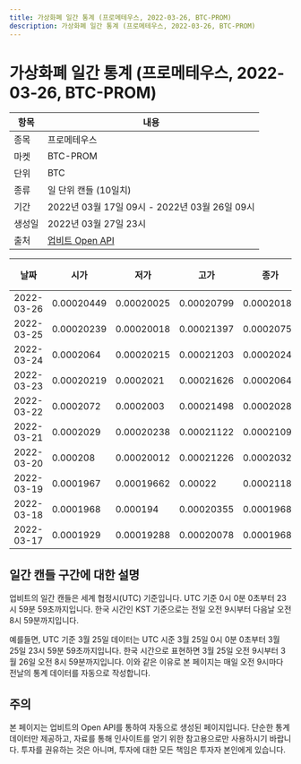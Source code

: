 ```yaml
---
title: 가상화폐 일간 통계 (프로메테우스, 2022-03-26, BTC-PROM)
description: 가상화폐 일간 통계 (프로메테우스, 2022-03-26, BTC-PROM)
---
```



가상화폐 일간 통계 (프로메테우스, 2022-03-26, BTC-PROM)
===

|항목|내용|
|--|--|
|종목|프로메테우스|
|마켓|BTC-PROM|
|단위|BTC|
|종류|일 단위 캔들 (10일치)|
|기간|2022년 03월 17일 09시 - 2022년 03월 26일 09시|
|생성일|2022년 03월 27일 23시|
|출처|[업비트 Open API](https://docs.upbit.com)|


|날짜|시가|저가|고가|종가|비고|
|--|--|--|--|--|--|
|2022-03-26|0.00020449|0.00020025|0.00020799|0.0002018|    |
|2022-03-25|0.00020239|0.00020018|0.00021397|0.00020757|    |
|2022-03-24|0.0002064|0.00020215|0.00021203|0.0002024|    |
|2022-03-23|0.00020219|0.0002021|0.00021626|0.0002064|    |
|2022-03-22|0.0002072|0.0002003|0.00021498|0.00020281|    |
|2022-03-21|0.0002029|0.00020238|0.00021122|0.00021099|    |
|2022-03-20|0.000208|0.00020012|0.00021226|0.0002032|    |
|2022-03-19|0.0001967|0.00019662|0.00022|0.00021182|    |
|2022-03-18|0.0001968|0.000194|0.00020355|0.0001968|    |
|2022-03-17|0.0001929|0.00019288|0.00020078|0.0001968|    |


일간 캔들 구간에 대한 설명
---


업비트의 일간 캔들은 세계 협정시(UTC) 기준입니다. 
UTC 기준 0시 0분 0초부터 23시 59분 59초까지입니다. 
한국 시간인 KST 기준으로는 전일 오전 9시부터 다음날 오전 8시 59분까지입니다. 


예를들면, UTC 기준 3월 25일 데이터는 UTC 시준 3월 25일 0시 0분 0초부터 3월 25일 23시 59분 59초까지입니다. 
한국 시간으로 표현하면 3월 25일 오전 9시부터 3월 26일 오전 8시 59분까지입니다. 
이와 같은 이유로 본 페이지는 매일 오전 9시마다 전날의 통계 데이터를 자동으로 작성합니다. 


주의
---


본 페이지는 업비트의 Open API를 통하여 자동으로 생성된 페이지입니다. 
단순한 통계 데이터만 제공하고, 자료를 통해 인사이트를 얻기 위한 참고용으로만 사용하시기 바랍니다. 
투자를 권유하는 것은 아니며, 투자에 대한 모든 책임은 투자자 본인에게 있습니다. 
